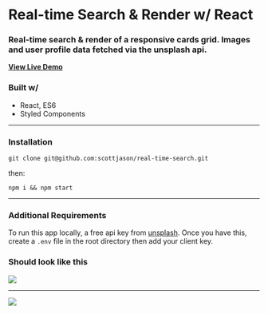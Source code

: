 
# Real-time Search & Render w/ React

### Real-time search & render of a responsive cards grid. Images and user profile data fetched via the unsplash api.

[**View Live Demo**](https://react-real-time-search.herokuapp.com/)

### Built w/

- React, ES6
- Styled Components
---

### Installation


```
git clone git@github.com:scottjason/real-time-search.git
```
then:

```
npm i && npm start
```

---


### Additional Requirements
To run this app locally, a free api key from [unsplash](https://api.unsplash.com).
Once you have this, create a `.env` file in the root directory then add your client key.

### Should look like this
![
](https://s3-us-west-1.amazonaws.com/sj-portfolio/real-time-search-pic-2.png)

---

![
](https://s3-us-west-1.amazonaws.com/sj-portfolio/real-time-search-pic-1.png)